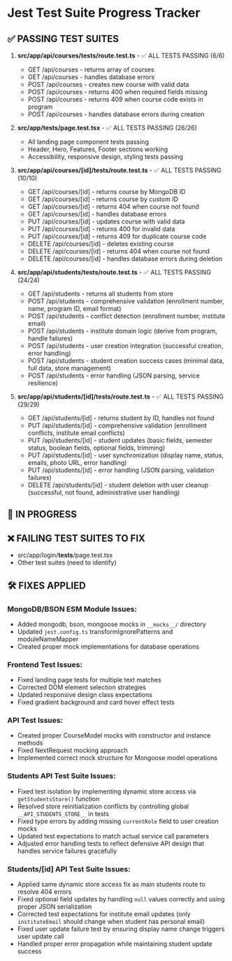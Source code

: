 # Jest Test Suite Progress Tracker

## ✅ PASSING TEST SUITES

1. **src/app/api/courses/__tests__/route.test.ts** - ✅ ALL TESTS PASSING (6/6)
   - GET /api/courses - returns array of courses
   - GET /api/courses - handles database errors  
   - POST /api/courses - creates new course with valid data
   - POST /api/courses - returns 400 when required fields missing
   - POST /api/courses - returns 409 when course code exists in program
   - POST /api/courses - handles database errors during creation

2. **src/app/__tests__/page.test.tsx** - ✅ ALL TESTS PASSING (26/26)
   - All landing page component tests passing
   - Header, Hero, Features, Footer sections working
   - Accessibility, responsive design, styling tests passing

3. **src/app/api/courses/[id]/__tests__/route.test.ts** - ✅ ALL TESTS PASSING (10/10)
   - GET /api/courses/[id] - returns course by MongoDB ID
   - GET /api/courses/[id] - returns course by custom ID
   - GET /api/courses/[id] - returns 404 when course not found
   - GET /api/courses/[id] - handles database errors
   - PUT /api/courses/[id] - updates course with valid data
   - PUT /api/courses/[id] - returns 400 for invalid data
   - PUT /api/courses/[id] - returns 409 for duplicate course code
   - DELETE /api/courses/[id] - deletes existing course
   - DELETE /api/courses/[id] - returns 404 when course not found
   - DELETE /api/courses/[id] - handles database errors during deletion

4. **src/app/api/students/__tests__/route.test.ts** - ✅ ALL TESTS PASSING (24/24)
   - GET /api/students - returns all students from store
   - POST /api/students - comprehensive validation (enrollment number, name, program ID, email format)
   - POST /api/students - conflict detection (enrollment number, institute email)
   - POST /api/students - institute domain logic (derive from program, handle failures)
   - POST /api/students - user creation integration (successful creation, error handling)
   - POST /api/students - student creation success cases (minimal data, full data, store management)
   - POST /api/students - error handling (JSON parsing, service resilience)

5. **src/app/api/students/[id]/__tests__/route.test.ts** - ✅ ALL TESTS PASSING (29/29)
   - GET /api/students/[id] - returns student by ID, handles not found
   - PUT /api/students/[id] - comprehensive validation (enrollment conflicts, institute email conflicts)
   - PUT /api/students/[id] - student updates (basic fields, semester status, boolean fields, optional fields, trimming)
   - PUT /api/students/[id] - user synchronization (display name, status, emails, photo URL, error handling)
   - PUT /api/students/[id] - error handling (JSON parsing, validation failures)
   - DELETE /api/students/[id] - student deletion with user cleanup (successful, not found, administrative user handling)

## 🔄 IN PROGRESS

## ❌ FAILING TEST SUITES TO FIX

- src/app/login/__tests__/page.test.tsx
- Other test suites (need to identify)

## 🛠️ FIXES APPLIED

### MongoDB/BSON ESM Module Issues:
- Added mongodb, bson, mongoose mocks in `__mocks__/` directory
- Updated `jest.config.ts` transformIgnorePatterns and moduleNameMapper
- Created proper mock implementations for database operations

### Frontend Test Issues:
- Fixed landing page tests for multiple text matches
- Corrected DOM element selection strategies
- Updated responsive design class expectations
- Fixed gradient background and card hover effect tests

### API Test Issues:
- Created proper CourseModel mocks with constructor and instance methods
- Fixed NextRequest mocking approach
- Implemented correct mock structure for Mongoose model operations

### Students API Test Suite Issues:
- Fixed test isolation by implementing dynamic store access via `getStudentsStore()` function
- Resolved store reinitialization conflicts by controlling global `__API_STUDENTS_STORE__` in tests
- Fixed type errors by adding missing `currentRole` field to user creation mocks
- Updated test expectations to match actual service call parameters
- Adjusted error handling tests to reflect defensive API design that handles service failures gracefully

### Students/[id] API Test Suite Issues:
- Applied same dynamic store access fix as main students route to resolve 404 errors
- Fixed optional field updates by handling `null` values correctly and using proper JSON serialization
- Corrected test expectations for institute email updates (only `instituteEmail` should change when student has personal email)
- Fixed user update failure test by ensuring display name change triggers user update call
- Handled proper error propagation while maintaining student update success
